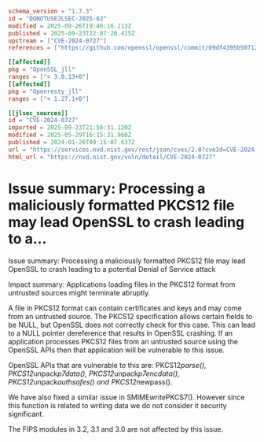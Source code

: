 ```toml
schema_version = "1.7.3"
id = "DONOTUSEJLSEC-2025-62"
modified = 2025-09-26T19:46:16.213Z
published = 2025-09-23T22:07:20.415Z
upstream = ["CVE-2024-0727"]
references = ["https://github.com/openssl/openssl/commit/09df4395b5071217b76dc7d3d2e630eb8c5a79c2", "https://github.com/openssl/openssl/commit/775acfdbd0c6af9ac855f34969cdab0c0c90844a", "https://github.com/openssl/openssl/commit/d135eeab8a5dbf72b3da5240bab9ddb7678dbd2c", "https://github.openssl.org/openssl/extended-releases/commit/03b3941d60c4bce58fab69a0c22377ab439bc0e8", "https://github.openssl.org/openssl/extended-releases/commit/aebaa5883e31122b404e450732dc833dc9dee539", "https://www.openssl.org/news/secadv/20240125.txt", "http://www.openwall.com/lists/oss-security/2024/03/11/1", "https://github.com/openssl/openssl/commit/09df4395b5071217b76dc7d3d2e630eb8c5a79c2", "https://github.com/openssl/openssl/commit/775acfdbd0c6af9ac855f34969cdab0c0c90844a", "https://github.com/openssl/openssl/commit/d135eeab8a5dbf72b3da5240bab9ddb7678dbd2c", "https://github.openssl.org/openssl/extended-releases/commit/03b3941d60c4bce58fab69a0c22377ab439bc0e8", "https://github.openssl.org/openssl/extended-releases/commit/aebaa5883e31122b404e450732dc833dc9dee539", "https://security.netapp.com/advisory/ntap-20240208-0006/", "https://www.openssl.org/news/secadv/20240125.txt"]

[[affected]]
pkg = "OpenSSL_jll"
ranges = ["< 3.0.13+0"]
[[affected]]
pkg = "Openresty_jll"
ranges = ["< 1.27.1+0"]

[[jlsec_sources]]
id = "CVE-2024-0727"
imported = 2025-09-23T21:56:31.120Z
modified = 2025-05-29T16:15:31.960Z
published = 2024-01-26T09:15:07.637Z
url = "https://services.nvd.nist.gov/rest/json/cves/2.0?cveId=CVE-2024-0727"
html_url = "https://nvd.nist.gov/vuln/detail/CVE-2024-0727"
```

# Issue summary: Processing a maliciously formatted PKCS12 file may lead OpenSSL to crash leading to a...

Issue summary: Processing a maliciously formatted PKCS12 file may lead OpenSSL to crash leading to a potential Denial of Service attack

Impact summary: Applications loading files in the PKCS12 format from untrusted sources might terminate abruptly.

A file in PKCS12 format can contain certificates and keys and may come from an untrusted source. The PKCS12 specification allows certain fields to be NULL, but OpenSSL does not correctly check for this case. This can lead to a NULL pointer dereference that results in OpenSSL crashing. If an application processes PKCS12 files from an untrusted source using the OpenSSL APIs then that application will be vulnerable to this issue.

OpenSSL APIs that are vulnerable to this are: PKCS12*parse(), PKCS12*unpack*p7data(), PKCS12*unpack*p7encdata(), PKCS12*unpack*authsafes() and PKCS12*newpass().

We have also fixed a similar issue in SMIME*write*PKCS7(). However since this function is related to writing data we do not consider it security significant.

The FIPS modules in 3.2, 3.1 and 3.0 are not affected by this issue.

